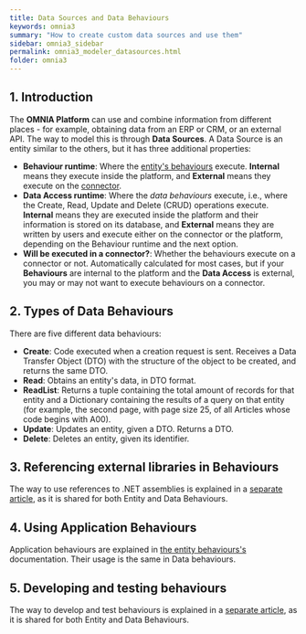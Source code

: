 ```yaml
---
title: Data Sources and Data Behaviours
keywords: omnia3
summary: "How to create custom data sources and use them"
sidebar: omnia3_sidebar
permalink: omnia3_modeler_datasources.html
folder: omnia3
---
```



## 1. Introduction

The **OMNIA Platform** can use and combine information from different places - for example, obtaining data from an ERP or CRM, or an external API. The way to model this is through **Data Sources**. A Data Source is an entity similar to the others, but it has three additional properties:
- **Behaviour runtime**: Where the [entity's behaviours](omnia3_modeler_behaviours.html) execute. **Internal** means they execute inside the platform, and **External** means they execute on the [connector](omnia3_connector_introduction.html).
- **Data Access runtime**: Where the _data behaviours_ execute, i.e., where the Create, Read, Update and Delete (CRUD) operations execute. **Internal** means they are executed inside the platform and their information is stored on its database, and **External** means they are written by users and execute either on the connector or the platform, depending on the Behaviour runtime and the next option.
- **Will be executed in a connector?**: Whether the behaviours execute on a connector or not. Automatically calculated for most cases, but if your **Behaviours** are internal to the platform and the **Data Access** is external, you may or may not want to execute behaviours on a connector.

## 2. Types of Data Behaviours

There are five different data behaviours:
- **Create**: Code executed when a creation request is sent. Receives a Data Transfer Object (DTO) with the structure of the object to be created, and returns the same DTO.
- **Read**: Obtains an entity's data, in DTO format.
- **ReadList**: Returns a tuple containing the total amount of records for that entity and a Dictionary containing the results of a query on that entity (for example, the second page, with page size 25, of all Articles whose code begins with A00).
- **Update**: Updates an entity, given a DTO. Returns a DTO.
- **Delete**: Deletes an entity, given its identifier.

## 3. Referencing external libraries in Behaviours

The way to use references to .NET assemblies is explained in a [separate article](omnia3_modeler_references.html), as it is shared for both Entity and Data Behaviours.

## 4. Using Application Behaviours

Application behaviours are explained in [the entity behaviours's](omnia3_modeler_behaviours.html) documentation. Their usage is the same in Data behaviours.

## 5. Developing and testing behaviours

The way to develop and test behaviours is explained in a [separate article](omnia3_modeler_developingbehaviours.html), as it is shared for both Entity and Data Behaviours.